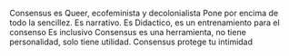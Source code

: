 
Consensus es Queer, ecofeminista y decolonialista
Pone por encima de todo la sencillez.
Es narrativo.
Es Didactico, es un entrenamiento para el consenso
Es inclusivo
Consensus es una herramienta, no tiene personalidad, solo tiene utilidad.
Consensus protege tu intimidad

